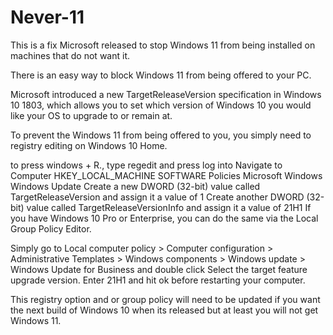# Never-11
This is a fix Microsoft released to stop Windows 11 from being installed on machines that do not want it.

There is an easy way to block Windows 11 from being offered to your PC.

Microsoft introduced a new TargetReleaseVersion specification in Windows 10 1803, which allows you to set which version of Windows 10 you would like your OS to upgrade to or remain at.

To prevent the Windows 11 from being offered to you, you simply need to registry editing on Windows 10 Home.

to press windows + R., type regedit and press log into
Navigate to Computer HKEY_LOCAL_MACHINE SOFTWARE Policies Microsoft Windows Windows Update
Create a new DWORD (32-bit) value called TargetReleaseVersion and assign it a value of 1
Create another DWORD (32-bit) value called TargetReleaseVersionInfo and assign it a value of 21H1
If you have Windows 10 Pro or Enterprise, you can do the same via the Local Group Policy Editor.

Simply go to Local computer policy > Computer configuration > Administrative Templates > Windows components > Windows update > Windows Update for Business and double click Select the target feature upgrade version. Enter 21H1 and hit ok before restarting your computer.

This registry option and or group policy will need to be updated if you want the next build of Windows 10 when its released but at least you will not get Windows 11.

